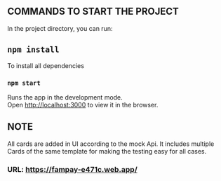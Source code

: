 
## COMMANDS TO START THE PROJECT

In the project directory, you can run:

## `npm install`
To install all dependencies

### `npm start`

Runs the app in the development mode.\
Open [http://localhost:3000](http://localhost:3000) to view it in the browser.


## NOTE
All cards are added in UI according to the mock Api.
It includes multiple Cards of the same template for making the testing easy for all cases.


### URL: https://fampay-e471c.web.app/ 